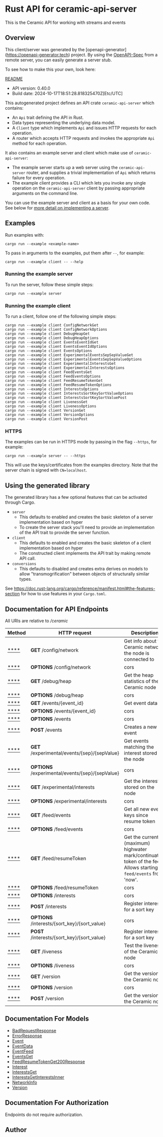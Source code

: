 # Rust API for ceramic-api-server

This is the Ceramic API for working with streams and events


## Overview

This client/server was generated by the [openapi-generator]
(https://openapi-generator.tech) project.  By using the
[OpenAPI-Spec](https://github.com/OAI/OpenAPI-Specification) from a remote
server, you can easily generate a server stub.

To see how to make this your own, look here:

[README]((https://openapi-generator.tech))

- API version: 0.40.0
- Build date: 2024-10-17T18:51:28.818325470Z[Etc/UTC]



This autogenerated project defines an API crate `ceramic-api-server` which contains:
* An `Api` trait defining the API in Rust.
* Data types representing the underlying data model.
* A `Client` type which implements `Api` and issues HTTP requests for each operation.
* A router which accepts HTTP requests and invokes the appropriate `Api` method for each operation.

It also contains an example server and client which make use of `ceramic-api-server`:

* The example server starts up a web server using the `ceramic-api-server`
    router, and supplies a trivial implementation of `Api` which returns failure
    for every operation.
* The example client provides a CLI which lets you invoke
    any single operation on the `ceramic-api-server` client by passing appropriate
    arguments on the command line.

You can use the example server and client as a basis for your own code.
See below for [more detail on implementing a server](#writing-a-server).

## Examples

Run examples with:

```
cargo run --example <example-name>
```

To pass in arguments to the examples, put them after `--`, for example:

```
cargo run --example client -- --help
```

### Running the example server
To run the server, follow these simple steps:

```
cargo run --example server
```

### Running the example client
To run a client, follow one of the following simple steps:

```
cargo run --example client ConfigNetworkGet
cargo run --example client ConfigNetworkOptions
cargo run --example client DebugHeapGet
cargo run --example client DebugHeapOptions
cargo run --example client EventsEventIdGet
cargo run --example client EventsEventIdOptions
cargo run --example client EventsOptions
cargo run --example client ExperimentalEventsSepSepValueGet
cargo run --example client ExperimentalEventsSepSepValueOptions
cargo run --example client ExperimentalInterestsGet
cargo run --example client ExperimentalInterestsOptions
cargo run --example client FeedEventsGet
cargo run --example client FeedEventsOptions
cargo run --example client FeedResumeTokenGet
cargo run --example client FeedResumeTokenOptions
cargo run --example client InterestsOptions
cargo run --example client InterestsSortKeySortValueOptions
cargo run --example client InterestsSortKeySortValuePost
cargo run --example client LivenessGet
cargo run --example client LivenessOptions
cargo run --example client VersionGet
cargo run --example client VersionOptions
cargo run --example client VersionPost
```

### HTTPS
The examples can be run in HTTPS mode by passing in the flag `--https`, for example:

```
cargo run --example server -- --https
```

This will use the keys/certificates from the examples directory. Note that the
server chain is signed with `CN=localhost`.

## Using the generated library

The generated library has a few optional features that can be activated through Cargo.

* `server`
    * This defaults to enabled and creates the basic skeleton of a server implementation based on hyper
    * To create the server stack you'll need to provide an implementation of the API trait to provide the server function.
* `client`
    * This defaults to enabled and creates the basic skeleton of a client implementation based on hyper
    * The constructed client implements the API trait by making remote API call.
* `conversions`
    * This defaults to disabled and creates extra derives on models to allow "transmogrification" between objects of structurally similar types.

See https://doc.rust-lang.org/cargo/reference/manifest.html#the-features-section for how to use features in your `Cargo.toml`.

## Documentation for API Endpoints

All URIs are relative to */ceramic*

Method | HTTP request | Description
------------- | ------------- | -------------
[****](docs/default_api.md#) | **GET** /config/network | Get info about the Ceramic network the node is connected to
[****](docs/default_api.md#) | **OPTIONS** /config/network | cors
[****](docs/default_api.md#) | **GET** /debug/heap | Get the heap statistics of the Ceramic node
[****](docs/default_api.md#) | **OPTIONS** /debug/heap | cors
[****](docs/default_api.md#) | **GET** /events/{event_id} | Get event data
[****](docs/default_api.md#) | **OPTIONS** /events/{event_id} | cors
[****](docs/default_api.md#) | **OPTIONS** /events | cors
[****](docs/default_api.md#) | **POST** /events | Creates a new event
[****](docs/default_api.md#) | **GET** /experimental/events/{sep}/{sepValue} | Get events matching the interest stored on the node
[****](docs/default_api.md#) | **OPTIONS** /experimental/events/{sep}/{sepValue} | cors
[****](docs/default_api.md#) | **GET** /experimental/interests | Get the interests stored on the node
[****](docs/default_api.md#) | **OPTIONS** /experimental/interests | cors
[****](docs/default_api.md#) | **GET** /feed/events | Get all new event keys since resume token
[****](docs/default_api.md#) | **OPTIONS** /feed/events | cors
[****](docs/default_api.md#) | **GET** /feed/resumeToken | Get the current (maximum) highwater mark/continuation token of the feed. Allows starting `feed/events` from 'now'.
[****](docs/default_api.md#) | **OPTIONS** /feed/resumeToken | cors
[****](docs/default_api.md#) | **OPTIONS** /interests | cors
[****](docs/default_api.md#) | **POST** /interests | Register interest for a sort key
[****](docs/default_api.md#) | **OPTIONS** /interests/{sort_key}/{sort_value} | cors
[****](docs/default_api.md#) | **POST** /interests/{sort_key}/{sort_value} | Register interest for a sort key
[****](docs/default_api.md#) | **GET** /liveness | Test the liveness of the Ceramic node
[****](docs/default_api.md#) | **OPTIONS** /liveness | cors
[****](docs/default_api.md#) | **GET** /version | Get the version of the Ceramic node
[****](docs/default_api.md#) | **OPTIONS** /version | cors
[****](docs/default_api.md#) | **POST** /version | Get the version of the Ceramic node


## Documentation For Models

 - [BadRequestResponse](docs/BadRequestResponse.md)
 - [ErrorResponse](docs/ErrorResponse.md)
 - [Event](docs/Event.md)
 - [EventData](docs/EventData.md)
 - [EventFeed](docs/EventFeed.md)
 - [EventsGet](docs/EventsGet.md)
 - [FeedResumeTokenGet200Response](docs/FeedResumeTokenGet200Response.md)
 - [Interest](docs/Interest.md)
 - [InterestsGet](docs/InterestsGet.md)
 - [InterestsGetInterestsInner](docs/InterestsGetInterestsInner.md)
 - [NetworkInfo](docs/NetworkInfo.md)
 - [Version](docs/Version.md)


## Documentation For Authorization
Endpoints do not require authorization.


## Author



